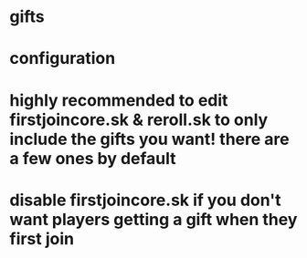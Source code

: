# gifts

# configuration
# highly recommended to edit firstjoincore.sk & reroll.sk to only include the gifts you want! there are a few ones by default

# disable firstjoincore.sk if you don't want players getting a gift when they first join
